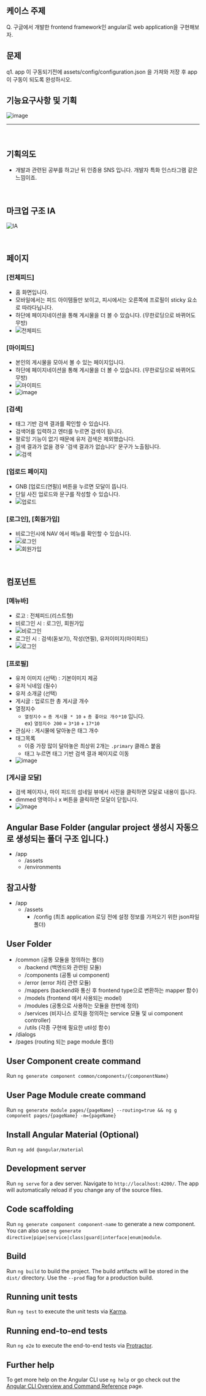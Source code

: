 ## 케이스 주제

Q. 구글에서 개발한 frontend framework인 angular로 web application을 구현해보자.

## 문제

q1. app 이 구동되기전에 assets/config/configuration.json 을 가져와 저장 후 app이 구동이 되도록 완성하시오.

## 기능요구사항 및 기획

![image](https://user-images.githubusercontent.com/12759765/115124670-5d414400-9ffe-11eb-8854-cc297ecb2969.png)
<br>
<hr>
<br>

## 기획의도
* 개발과 관련된 공부를 하고난 뒤 인증용 SNS 입니다. 개발자 특화 인스타그램 같은 느낌이죠.

<br>

## 마크업 구조 IA
![IA](https://user-images.githubusercontent.com/12759765/115263162-268b3b00-a170-11eb-87d4-494f9f6683d9.png)

<br>

## 페이지
### [전체피드]
* 홈 화면입니다.
* 모바일에서는 피드 아이템들만 보이고, 피시에서는 오른쪽에 프로필이 sticky 요소로 따라다닙니다.
* 하단에 페이지네이션을 통해 게시물을 더 볼 수 있습니다. (무한로딩으로 바뀌어도 무방)
* ![전체피드](https://user-images.githubusercontent.com/12759765/115124696-819d2080-9ffe-11eb-9cb2-701e066d8d20.png)


### [마이피드]
* 본인의 게시물을 모아서 볼 수 있는 페이지입니다.
* 하단에 페이지네이션을 통해 게시물을 더 볼 수 있습니다. (무한로딩으로 바뀌어도 무방)
* ![마이피드](https://user-images.githubusercontent.com/12759765/115124699-85c93e00-9ffe-11eb-936b-598f784d1380.png)
* ![image](https://user-images.githubusercontent.com/12759765/115124790-21f34500-9fff-11eb-9283-af4f0a824c03.png)


### [검색]
* 태그 기반 검색 결과를 확인할 수 있습니다.
* 검색어를 입력하고 엔터를 누르면 검색이 됩니다.
* 팔로잉 기능이 없기 때문에 유저 검색은 제외했습니다.
* 검색 결과가 없을 경우 '검색 결과가 없습니다' 문구가 노출됩니다.
* ![검색](https://user-images.githubusercontent.com/12759765/115124703-895cc500-9ffe-11eb-8774-288fa5b66f8c.png)


### [업로드 페이지]
- GNB [업로드(연필)] 버튼을 누르면 모달이 뜹니다.
- 단일 사진 업로드와 문구를 작성할 수 있습니다.
- ![업로드](https://user-images.githubusercontent.com/12759765/115124705-8c57b580-9ffe-11eb-9c64-41a5d3562efc.png)


### [로그인], [회원가입]
* 비로그인시에 NAV 에서 메뉴를 확인할 수 있습니다.
* ![로그인](https://user-images.githubusercontent.com/12759765/115124757-ed7f8900-9ffe-11eb-95b7-02eae42d78a6.png)
* ![회원가입](https://user-images.githubusercontent.com/12759765/115124758-f07a7980-9ffe-11eb-97e7-ad037bc3db26.png)


<br>

## 컴포넌트 
### [메뉴바] 
- 로고 : 전체피드(리스트형)
- 비로그인 시 : 로그인, 회원가입
- ![비로그인](https://user-images.githubusercontent.com/12759765/115124858-82828200-9fff-11eb-976a-95e4966fb75c.png)
- 로그인 시  : 검색(돋보기), 작성(연필), 유저이미지(마이피드)
- ![로그인](https://user-images.githubusercontent.com/12759765/115124852-75fe2980-9fff-11eb-82f9-6be44542d736.png)


### [프로필]
- 유저 이미지 (선택) : 기본이미지 제공
- 유저 닉네임 (필수)
- 유저 소개글 (선택)
- 게시글 : 업로드한 총 게시글 개수
- 열정지수
  - `열정지수` = `총 게시물 * 10` + `총 좋아요 개수*10` 입니다.<br>
  ex) `열정지수 200` = `3*10` + `17*10`
- 관심사 : 게시물에 달아놓은 태그 개수
- 태그목록
  - 이중 가장 많이 달아놓은 최상위 2개는 `.primary` 클래스 붙음
  - 태그 누르면 태그 기반 검색 결과 페이지로 이동
- ![image](https://user-images.githubusercontent.com/12759765/115124846-6e3e8500-9fff-11eb-93c3-248b91948997.png)


### [게시글 모달]
- 검색 페이지나, 마이 피드의 섬네일 뷰에서 사진을 클릭하면 모달로 내용이 뜹니다.
- dimmed 영역이나 x 버튼을 클릭하면 모달이 닫힙니다.
- ![image](https://user-images.githubusercontent.com/12759765/115124800-2a4b8000-9fff-11eb-98ff-fc61003e1cce.png)



## Angular Base Folder (angular project 생성시 자동으로 생성되는 폴더 구조 입니다.)
- /app
  - /assets
  - /environments


## 참고사항
- /app
  - /assets
      - /config (최초 application 로딩 전에 설정 정보를 가져오기 위한 json파일 폴더)


## User Folder
- /common (공통 모듈을 정의하는 폴더)
  - /backend (백엔드와 관련된 모듈)
  - /components (공통 ui component)
  - /error (error 처리 관련 모듈)
  - /mappers (backend와 통신 후 frontend type으로 변환하는 mapper 함수)
  - /models (frontend 에서 사용되는 model)
  - /modules (공통으로 사용하는 모듈을 한번에 정의)
  - /services (비지니스 로직을 정의하는 service 모듈 및 ui component controller)
  - /utils (각종 구현에 필요한 util성 함수)
- /dialogs
- /pages (routing 되는 page module 폴더)


## User Component create command

Run `ng generate component common/components/{componentName}`

## User Page Module create command

Run `ng generate module pages/{pageName} --routing=true && ng g component pages/{pageName} -m={pageName}`

## Install Angular Material (Optional)

Run `ng add @angular/material`


## Development server

Run `ng serve` for a dev server. Navigate to `http://localhost:4200/`. The app will automatically reload if you change any of the source files.

## Code scaffolding

Run `ng generate component component-name` to generate a new component. You can also use `ng generate directive|pipe|service|class|guard|interface|enum|module`.

## Build

Run `ng build` to build the project. The build artifacts will be stored in the `dist/` directory. Use the `--prod` flag for a production build.

## Running unit tests

Run `ng test` to execute the unit tests via [Karma](https://karma-runner.github.io).

## Running end-to-end tests

Run `ng e2e` to execute the end-to-end tests via [Protractor](http://www.protractortest.org/).

## Further help

To get more help on the Angular CLI use `ng help` or go check out the [Angular CLI Overview and Command Reference](https://angular.io/cli) page.
